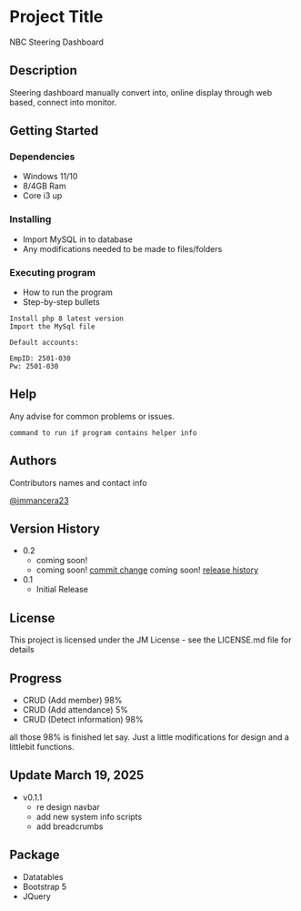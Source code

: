 # Project Title

NBC Steering Dashboard

## Description

Steering dashboard manually convert into, online display through web based, connect into monitor.

## Getting Started

### Dependencies

* Windows 11/10
* 8/4GB Ram
* Core i3 up

### Installing

* Import MySQL in to database
* Any modifications needed to be made to files/folders

### Executing program

* How to run the program
* Step-by-step bullets
```
Install php 8 latest version
Import the MySql file

Default accounts:

EmpID: 2501-030
Pw: 2501-030
```

## Help

Any advise for common problems or issues.
```
command to run if program contains helper info
```

## Authors

Contributors names and contact info


[@jmmancera23](https://instagram.com/jmmancera23)

## Version History

* 0.2
    * coming soon!
    * coming soon! [commit change]() coming soon! [release history](https://github.com/jmbeat2/steering/blob/main/README.md)
* 0.1
    * Initial Release

## License

This project is licensed under the JM License - see the LICENSE.md file for details

## Progress

* CRUD (Add member) 98%
* CRUD (Add attendance) 5%
* CRUD (Detect information) 98%

all those 98% is finished let say. Just a little modifications for design and a littlebit functions.

## Update March 19, 2025

* v0.1.1
    - re design navbar
    - add new system info scripts
    - add breadcrumbs

## Package
- Datatables
- Bootstrap 5
- JQuery
